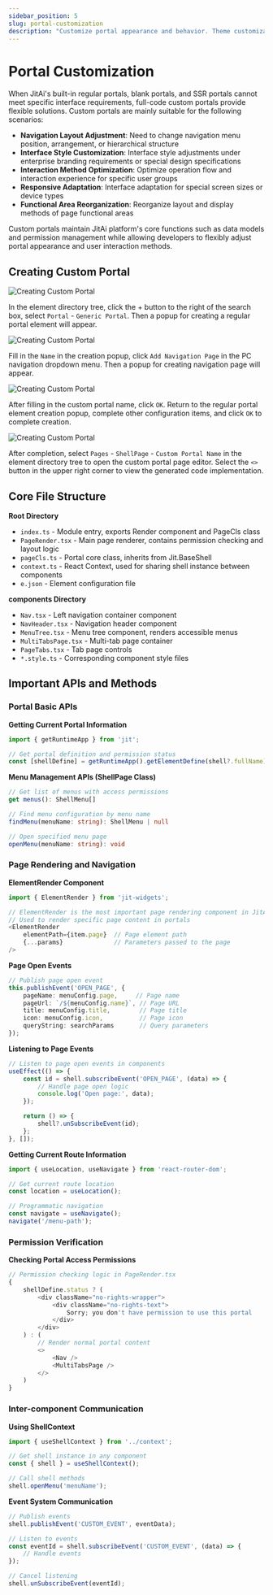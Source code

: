 ```yaml
---
sidebar_position: 5
slug: portal-customization
description: "Customize portal appearance and behavior. Theme customization, branding, and portal-level UI modifications."
---
```


# Portal Customization

When JitAi's built-in regular portals, blank portals, and SSR portals cannot meet specific interface requirements, full-code custom portals provide flexible solutions. Custom portals are mainly suitable for the following scenarios:

- **Navigation Layout Adjustment**: Need to change navigation menu position, arrangement, or hierarchical structure
- **Interface Style Customization**: Interface style adjustments under enterprise branding requirements or special design specifications
- **Interaction Method Optimization**: Optimize operation flow and interaction experience for specific user groups
- **Responsive Adaptation**: Interface adaptation for special screen sizes or device types
- **Functional Area Reorganization**: Reorganize layout and display methods of page functional areas

Custom portals maintain JitAi platform's core functions such as data models and permission management while allowing developers to flexibly adjust portal appearance and user interaction methods.

## Creating Custom Portal

![Creating Custom Portal](./img/5/start-create.png)

In the element directory tree, click the + button to the right of the search box, select `Portal` - `Generic Portal`. Then a popup for creating a regular portal element will appear.

![Creating Custom Portal](./img/5/create-item.png)

Fill in the `Name` in the creation popup, click `Add Navigation Page` in the PC navigation dropdown menu. Then a popup for creating navigation page will appear.

![Creating Custom Portal](./img/5/create-config.png)

After filling in the custom portal name, click `OK`. Return to the regular portal element creation popup, complete other configuration items, and click `OK` to complete creation.

![Creating Custom Portal](./img/5/custom-code-tree.png)

After completion, select `Pages` - `ShellPage` - `Custom Portal Name` in the element directory tree to open the custom portal page editor. Select the `<>` button in the upper right corner to view the generated code implementation.

## Core File Structure

**Root Directory**
- `index.ts` - Module entry, exports Render component and PageCls class
- `PageRender.tsx` - Main page renderer, contains permission checking and layout logic
- `pageCls.ts` - Portal core class, inherits from Jit.BaseShell
- `context.ts` - React Context, used for sharing shell instance between components
- `e.json` - Element configuration file

**components Directory**
- `Nav.tsx` - Left navigation container component
- `NavHeader.tsx` - Navigation header component
- `MenuTree.tsx` - Menu tree component, renders accessible menus
- `MultiTabsPage.tsx` - Multi-tab page container
- `PageTabs.tsx` - Tab page controls
- `*.style.ts` - Corresponding component style files

## Important APIs and Methods

### Portal Basic APIs

**Getting Current Portal Information**
```typescript
import { getRuntimeApp } from 'jit';

// Get portal definition and permission status
const [shellDefine] = getRuntimeApp().getElementDefine(shell?.fullName);
```

**Menu Management APIs (ShellPage Class)**
```typescript
// Get list of menus with access permissions
get menus(): ShellMenu[]

// Find menu configuration by menu name
findMenu(menuName: string): ShellMenu | null

// Open specified menu page
openMenu(menuName: string): void
```

### Page Rendering and Navigation

**ElementRender Component**
```typescript
import { ElementRender } from 'jit-widgets';

// ElementRender is the most important page rendering component in JitAi
// Used to render specific page content in portals
<ElementRender
    elementPath={item.page}  // Page element path
    {...params}              // Parameters passed to the page
/>
```

**Page Open Events**
```typescript
// Publish page open event
this.publishEvent('OPEN_PAGE', {
    pageName: menuConfig.page,     // Page name
    pageUrl: `/${menuConfig.name}`, // Page URL
    title: menuConfig.title,        // Page title
    icon: menuConfig.icon,          // Page icon
    queryString: searchParams       // Query parameters
});
```

**Listening to Page Events**
```typescript
// Listen to page open events in components
useEffect(() => {
    const id = shell.subscribeEvent('OPEN_PAGE', (data) => {
        // Handle page open logic
        console.log('Open page:', data);
    });

    return () => {
        shell?.unSubscribeEvent(id);
    };
}, []);
```

**Getting Current Route Information**
```typescript
import { useLocation, useNavigate } from 'react-router-dom';

// Get current route location
const location = useLocation();

// Programmatic navigation
const navigate = useNavigate();
navigate('/menu-path');
```

### Permission Verification

**Checking Portal Access Permissions**
```typescript
// Permission checking logic in PageRender.tsx
{
    shellDefine.status ? (
        <div className="no-rights-wrapper">
            <div className="no-rights-text">
                Sorry; you don't have permission to use this portal
            </div>
        </div>
    ) : (
        // Render normal portal content
        <>
            <Nav />
            <MultiTabsPage />
        </>
    )
}
```

### Inter-component Communication

**Using ShellContext**
```typescript
import { useShellContext } from '../context';

// Get shell instance in any component
const { shell } = useShellContext();

// Call shell methods
shell.openMenu('menuName');
```

**Event System Communication**
```typescript
// Publish events
shell.publishEvent('CUSTOM_EVENT', eventData);

// Listen to events
const eventId = shell.subscribeEvent('CUSTOM_EVENT', (data) => {
    // Handle events
});

// Cancel listening
shell.unSubscribeEvent(eventId);
```